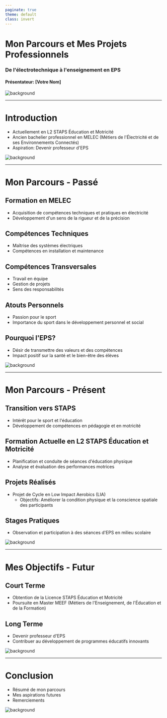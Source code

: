 ```yaml
---
paginate: true
theme: default
class: invert
---
```


# Mon Parcours et Mes Projets Professionnels
### De l'électrotechnique à l'enseignement en EPS
#### Présentateur: [Votre Nom]

![background](file-ZHpmk4oUcBqX8y6IKan0sSGS)

---

# Introduction

- Actuellement en L2 STAPS Éducation et Motricité
- Ancien bachelier professionnel en MELEC (Métiers de l'Électricité et de ses Environnements Connectés)
- Aspiration: Devenir professeur d'EPS

![background](file-1iwhej6OqOlp5VNLsnYfs4GY)

---

# Mon Parcours - Passé

## Formation en MELEC
- Acquisition de compétences techniques et pratiques en électricité
- Développement d'un sens de la rigueur et de la précision

## Compétences Techniques
- Maîtrise des systèmes électriques
- Compétences en installation et maintenance

## Compétences Transversales
- Travail en équipe
- Gestion de projets
- Sens des responsabilités

## Atouts Personnels
- Passion pour le sport
- Importance du sport dans le développement personnel et social

## Pourquoi l'EPS?
- Désir de transmettre des valeurs et des compétences
- Impact positif sur la santé et le bien-être des élèves

![background](file-kJVMwS14KCDYfr07fcIvXSUl)

---

# Mon Parcours - Présent

## Transition vers STAPS
- Intérêt pour le sport et l'éducation
- Développement de compétences en pédagogie et en motricité

## Formation Actuelle en L2 STAPS Éducation et Motricité
- Planification et conduite de séances d'éducation physique
- Analyse et évaluation des performances motrices

## Projets Réalisés
- Projet de Cycle en Low Impact Aerobics (LIA)
  - Objectifs: Améliorer la condition physique et la conscience spatiale des participants

## Stages Pratiques
- Observation et participation à des séances d'EPS en milieu scolaire

![background](file-YhgkyXxgJi3BvI34gaBRpWVN)

---

# Mes Objectifs - Futur

## Court Terme
- Obtention de la Licence STAPS Éducation et Motricité
- Poursuite en Master MEEF (Métiers de l'Enseignement, de l'Éducation et de la Formation)

## Long Terme
- Devenir professeur d'EPS
- Contribuer au développement de programmes éducatifs innovants

![background](file-a5CeusKPSngtkbjjgjQB3VLB)

---

# Conclusion

- Résumé de mon parcours
- Mes aspirations futures
- Remerciements

![background](file-a5CeusKPSngtkbjjgjQB3VLB)
